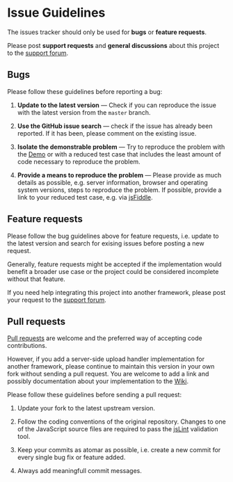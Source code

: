 # Issue Guidelines

The issues tracker should only be used for **bugs** or **feature requests**.

Please post **support requests** and **general discussions** about this project to the [support forum](https://groups.google.com/d/forum/jquery-fileupload).

## Bugs

Please follow these guidelines before reporting a bug:

1. **Update to the latest version** &mdash; Check if you can reproduce the issue with the latest version from the `master` branch.

2. **Use the GitHub issue search** &mdash; check if the issue has already been reported. If it has been, please comment on the existing issue.

3. **Isolate the demonstrable problem** &mdash; Try to reproduce the problem with the [Demo](http://blueimp.github.com/jQuery-File-Upload/) or with a reduced test case that includes the least amount of code necessary to reproduce the problem.

4. **Provide a means to reproduce the problem** &mdash; Please provide as much details as possible, e.g. server information, browser and operating system versions, steps to reproduce the problem. If possible, provide a link to your reduced test case, e.g. via [jsFiddle](http://jsfiddle.net/). 


## Feature requests

Please follow the bug guidelines above for feature requests, i.e. update to the latest version and search for exising issues before posting a new request.

Generally, feature requests might be accepted if the implementation would benefit a broader use case or the project could be considered incomplete without that feature.

If you need help integrating this project into another framework, please post your request to the [support forum](https://groups.google.com/d/forum/jquery-fileupload).

## Pull requests

[Pull requests](https://help.github.com/articles/using-pull-requests) are welcome and the preferred way of accepting code contributions.

However, if you add a server-side upload handler implementation for another framework, please continue to maintain this version in your own fork without sending a pull request. You are welcome to add a link and possibly documentation about your implementation to the [Wiki](https://github.com/blueimp/jQuery-File-Upload/wiki).

Please follow these guidelines before sending a pull request:

1. Update your fork to the latest upstream version.

2. Follow the coding conventions of the original repository. Changes to one of the JavaScript source files are required to pass the [jsLint](http://jslint.com/) validation tool.

3. Keep your commits as atomar as possible, i.e. create a new commit for every single bug fix or feature added.

4. Always add meaningfull commit messages.
